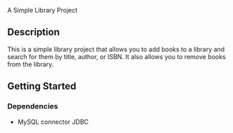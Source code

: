 A Simple Library Project 

## Description

This is a simple library project that allows you to add books to a library and search for them by title, author, or ISBN. It also allows you to remove books from the library.

## Getting Started

### Dependencies
* MySQL connector JDBC